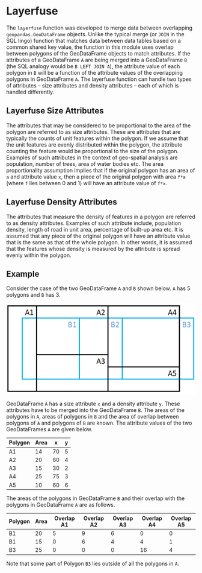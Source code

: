 # Layerfuse

The `layerfuse` function was developed to merge data between overlapping `geopandas.GeoDataFrame` objects. Unlike the typical merge (or `JOIN` in the SQL lingo) function that matches data between data tables based on a common shared key value, the function in this module uses overlap between polygons of the GeoDataFrame objects to match attributes. If the attributes of a GeoDataFrame `A` are being merged into a GeoDataFrame `B` (the SQL analogy would be `B LEFT JOIN A`), the attribute value of each polygon in `B` will be a function of the attribute values of the overlapping polygons in GeoDataFrame `A`. The layerfuse function can handle two types of attributes – size attributes and density attributes – each of which is handled differently.

## Layerfuse Size Attributes

The attributes that may be considered to be proportional to the area of the polygon are referred to as size attributes. These are attributes that are typically the counts of unit features within the polygon. If we assume that the unit features are evenly distributed within the polygon, the attribute counting the feature would be proportional to the size of the polygon. Examples of such attributes in the context of geo-spatial analysis are population, number of trees, area of water bodies etc. The area proportionality assumption implies that if the original polygon has an area of `a` and attribute value `x`, then a piece of the original polygon with area `f*a` (where `f` lies between 0 and 1) will have an attribute value of `f*x`. 

## Layerfuse Density Attributes

The attributes that measure the density of features in a polygon are referred to as density attributes. Examples of such attribute include, population density, length of road in unit area, percentage of built-up area etc. It is assumed that any piece of the original polygon will have an attribute value that is the same as that of the whole polygon. In other words, it is assumed that the features whose density is measured by the attribute is spread evenly within the polygon.

## Example

Consider the case of the two GeoDataFrame `A` and `B` shown below. `A` has 5 polygons and `B` has 3.

![Image of GeoDataFrames A and B](.\Res\Polygons.png)

GeoDataFrame `A` has a size attribute `x` and a density attribute `y`. These attributes have to be merged into the GeoDataFrame `B`. The areas of the polygons in `A`, areas of polygons in `B` and the area of overlap between polygons of `A` and polygons of `B` are known. The attribute values of the two GeoDataFrames `A` are given below.

| Polygon | Area | x  | y |
|---------|------|----|---|
| A1      | 14   | 70 | 5 |
| A2      | 20   | 80 | 4 |
| A3      | 15   | 30 | 2 |
| A4      | 25   | 75 | 3 |
| A5      | 10   | 60 | 6 |

The areas of the polygons in GeoDataFrame `B` and their overlap with the polygons in GeoDataFrame `A` are as follows.

| Polygon | Area  |  Overlap A1 | Overlap A2 | Overlap A3 | Overlap A4 | Overlap A5 |
|---------|-------|----|----|----|----|----|
| B1      | 20    | 5  | 9  | 6  | 0  | 0  |
| B1      | 15    | 0  | 6  | 4  | 4  | 1  |
| B3      | 25    | 0  | 0  | 0  | 16 | 4  |

Note that some part of Polygon `B3` lies outside of all the polygons in `A`.

